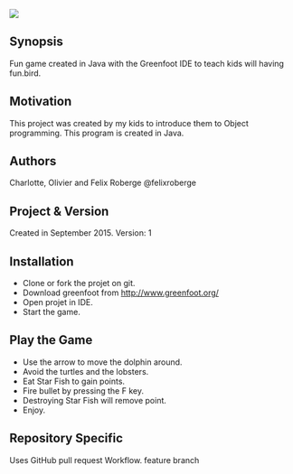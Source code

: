 <a href="https://zenhub.com"><img src="https://raw.githubusercontent.com/ZenHubIO/support/master/zenhub-badge.png"></a>

## Synopsis

Fun game created in Java with the Greenfoot IDE to teach kids will having fun.bird.

## Motivation

This project was created by my kids to introduce them to Object programming.  This program is created in Java.

## Authors
Charlotte, Olivier and Felix Roberge @felixroberge

## Project & Version

Created in September 2015.
Version: 1

## Installation
  - Clone or fork the projet on git.
  - Download greenfoot from http://www.greenfoot.org/
  - Open projet in IDE.
  - Start the game.


## Play the Game
  - Use the arrow to move the dolphin around.
  - Avoid the turtles and the lobsters.
  - Eat Star Fish to gain points.
  - Fire bullet by pressing the F key.
  - Destroying Star Fish will remove point.
  - Enjoy.

## Repository Specific

Uses GitHub pull request Workflow.   feature branch
